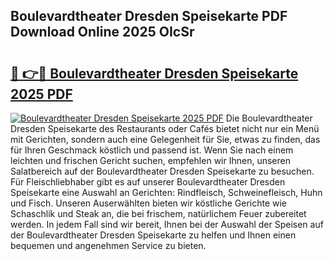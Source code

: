 ## Boulevardtheater Dresden Speisekarte PDF Download Online 2025 OIcSr

# <h2><a href="http://gc96oq.nevu.top/?p=Boulevardtheater+Dresden+Speisekarte">🔗 👉🔴 Boulevardtheater Dresden Speisekarte 2025 PDF</a></h2>

[![Boulevardtheater Dresden Speisekarte 2025 PDF](https://i.imgur.com/dBaPXMq.png)](http://gc96oq.nevu.top/?p=Boulevardtheater+Dresden+Speisekarte)
Die Boulevardtheater Dresden Speisekarte des Restaurants oder Cafés bietet nicht nur ein Menü mit Gerichten, sondern auch eine Gelegenheit für Sie, etwas zu finden, das für Ihren Geschmack köstlich und passend ist. Wenn Sie nach einem leichten und frischen Gericht suchen, empfehlen wir Ihnen, unseren Salatbereich auf der Boulevardtheater Dresden Speisekarte zu besuchen. Für Fleischliebhaber gibt es auf unserer Boulevardtheater Dresden Speisekarte eine Auswahl an Gerichten: Rindfleisch, Schweinefleisch, Huhn und Fisch. Unseren Auserwählten bieten wir köstliche Gerichte wie Schaschlik und Steak an, die bei frischem, natürlichem Feuer zubereitet werden. In jedem Fall sind wir bereit, Ihnen bei der Auswahl der Speisen auf der Boulevardtheater Dresden Speisekarte zu helfen und Ihnen einen bequemen und angenehmen Service zu bieten.
